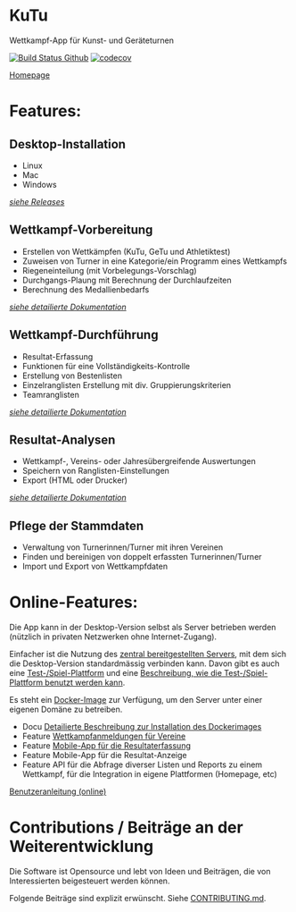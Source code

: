 # KuTu
Wettkampf-App für Kunst- und Geräteturnen

[![Build Status Github](https://github.com/luechtdiode/KuTu/actions/workflows/build-pipeline.yml/badge.svg)](https://github.com/luechtdiode/KuTu/actions/workflows/build-pipeline.yml)
[![codecov](https://codecov.io/gh/luechtdiode/KuTu/branch/master/graph/badge.svg?token=MHS3C84GA5)](https://codecov.io/gh/luechtdiode/KuTu)

[Homepage](https://luechtdiode.github.io/KuTu)

# Features:

## Desktop-Installation
* Linux
* Mac
* Windows

_[siehe Releases](https://github.com/luechtdiode/KuTu/releases)_
## Wettkampf-Vorbereitung
* Erstellen von Wettkämpfen (KuTu, GeTu und Athletiktest)
* Zuweisen von Turner in eine Kategorie/ein Programm eines Wettkampfs
* Riegeneinteilung (mit Vorbelegungs-Vorschlag)
* Durchgangs-Plaung mit Berechnung der Durchlaufzeiten
* Berechnung des Medallienbedarfs

_[siehe detailierte Dokumentation](https://luechtdiode.gitbook.io/turner-wettkampf-app/wettkampf-vorbereitung)_

## Wettkampf-Durchführung
* Resultat-Erfassung
* Funktionen für eine Vollständigkeits-Kontrolle
* Erstellung von Bestenlisten
* Einzelranglisten Erstellung mit div. Gruppierungskriterien
* Teamranglisten
  
_[siehe detailierte Dokumentation](https://luechtdiode.gitbook.io/turner-wettkampf-app/wettkampf-durchfuhrung)_

## Resultat-Analysen
* Wettkampf-, Vereins- oder Jahresübergreifende Auswertungen
* Speichern von Ranglisten-Einstellungen
* Export (HTML oder Drucker)

_[siehe detailierte Dokumentation](https://luechtdiode.gitbook.io/turner-wettkampf-app/resultatanalysen)_
 
## Pflege der Stammdaten
* Verwaltung von Turnerinnen/Turner mit ihren Vereinen
* Finden und bereinigen von doppelt erfassten Turnerinnen/Turner
* Import und Export von Wettkampfdaten

# Online-Features:
  Die App kann in der Desktop-Version selbst als Server betrieben werden (nützlich in privaten Netzwerken ohne Internet-Zugang).
  
  Einfacher ist die Nutzung des [zentral bereitgestellten Servers](https://kutuapp.sharevic.net), mit dem sich die Desktop-Version standardmässig verbinden kann. Davon gibt es auch eine [Test-/Spiel-Plattform](https://test-kutuapp.sharevic.net) und eine [Beschreibung, wie die Test-/Spiel-Plattform benutzt werden kann](https://github.com/luechtdiode/KuTu/blob/master/docs/HowToSetupTestInstallation.md).

  Es steht ein [Docker-Image](https://hub.docker.com/r/luechtdiode/kutuapp) zur Verfügung, um den Server unter einer eigenen Domäne zu betreiben.
  * Docu [Detailierte Beschreibung zur Installation des Dockerimages](docs/KuTuAppDockerImageDocu.md)
  * Feature [Wettkampfanmeldungen für Vereine](https://luechtdiode.gitbook.io/turner-wettkampf-app/wettkampf-vorbereitung/wettkampf_uebersicht/turneranmeldungen_verarbeiten_online)
  * Feature [Mobile-App für die Resultaterfassung](https://luechtdiode.gitbook.io/turner-wettkampf-app/wettkampf-durchfuhrung/wettkampf-netzwerk-wertungsrichter)
  * Feature Mobile-App für die Resultat-Anzeige
  * Feature API für die Abfrage diverser Listen und Reports zu einem Wettkampf, für die Integration in eigene Plattformen (Homepage, etc)

[Benutzeranleitung (online)](https://luechtdiode.gitbook.io/turner-wettkampf-app/)

# Contributions / Beiträge an der Weiterentwicklung

Die Software ist Opensource und lebt von Ideen und Beiträgen, die von Interessierten beigesteuert werden können.

Folgende Beiträge sind explizit erwünscht. Siehe [CONTRIBUTING.md](CONTRIBUTING.md).
